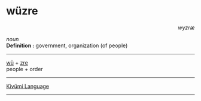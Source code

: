 
# wüzre

<div align="right"><i>wyzræ</i></div>

*noun*  
**Definition :** government, organization (of people)  

---

[wü](wü.md) + [zre](zre.md)  
people + order  

---

[Kivümi Language](../README.md)

---
